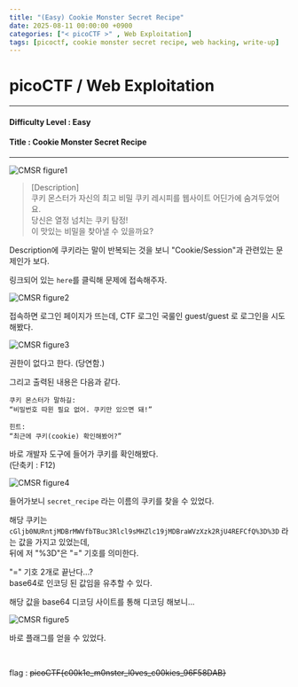 ```yaml
---
title: "(Easy) Cookie Monster Secret Recipe"
date: 2025-08-11 00:00:00 +0900
categories: ["< picoCTF >" , Web Exploitation]
tags: [picoctf, cookie monster secret recipe, web hacking, write-up]
---
```


# picoCTF / Web Exploitation

---

#### Difficulty Level : Easy
#### Title : Cookie Monster Secret Recipe

---

![CMSR figure1](/assets/img/picoCTF/2025-08-05-14-41-00.png)

> [Description]  
> 쿠키 몬스터가 자신의 최고 비밀 쿠키 레시피를 웹사이트 어딘가에 숨겨두었어요.  
> 당신은 열정 넘치는 쿠키 탐정!  
> 이 맛있는 비밀을 찾아낼 수 있을까요?  

Description에 쿠키라는 말이 반복되는 것을 보니 "Cookie/Session"과 관련있는 문제인가 보다.

링크되어 있는 `here`를 클릭해 문제에 접속해주자.

![CMSR figure2](/assets/img/picoCTF/2025-08-05-14-45-10.png)

접속하면 로그인 페이지가 뜨는데, CTF 로그인 국룰인 guest/guest 로 로그인을 시도해봤다.

![CMSR figure3](/assets/img/picoCTF/2025-08-05-14-46-41.png)

권한이 없다고 한다. (당연함.)

그리고 출력된 내용은 다음과 같다.

```
쿠키 몬스터가 말하길:  
“비밀번호 따윈 필요 없어. 쿠키만 있으면 돼!”

힌트:  
“최근에 쿠키(cookie) 확인해봤어?”
```

바로 개발자 도구에 들어가 쿠키를 확인해봤다.  
(단축키 : F12)

![CMSR figure4](/assets/img/picoCTF/2025-08-05-14-49-31.png)

들어가보니 `secret_recipe` 라는 이름의 쿠키를 찾을 수 있었다.

해당 쿠키는 `cGljb0NURntjMDBrMWVfbTBuc3Rlcl9sMHZlc19jMDBraWVzXzk2RjU4REFCfQ%3D%3D` 라는 값을 가지고 있었는데,  
뒤에 저 "%3D"은 "=" 기호를 의미한다.

"=" 기호 2개로 끝난다...?  
base64로 인코딩 된 값임을 유추할 수 있다.

해당 값을 base64 디코딩 사이트를 통해 디코딩 해보니...

![CMSR figure5](/assets/img/picoCTF/2025-08-05-14-54-44.png)

바로 플래그를 얻을 수 있었다.

<br>

flag : ~~picoCTF{c00k1e_m0nster_l0ves_c00kies_96F58DAB}~~

